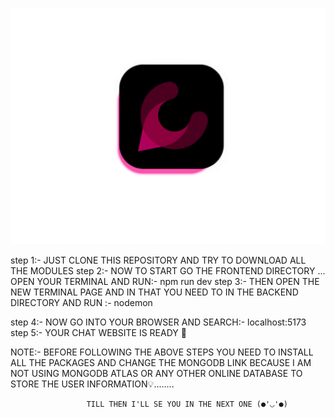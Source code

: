  ![alt text](Frontend/public/modern.png)

step 1:- JUST CLONE THIS REPOSITORY AND TRY TO DOWNLOAD ALL THE MODULES 
step 2:- NOW TO START GO THE FRONTEND DIRECTORY ... OPEN YOUR TERMINAL AND RUN:- 
npm run dev
step 3:- THEN OPEN THE NEW TERMINAL PAGE AND IN THAT YOU NEED TO IN THE BACKEND DIRECTORY AND RUN :- nodemon

step 4:- NOW GO INTO YOUR BROWSER AND SEARCH:- localhost:5173
step 5:- YOUR CHAT WEBSITE IS READY 🫡


NOTE:- BEFORE FOLLOWING THE ABOVE STEPS YOU NEED TO INSTALL ALL THE PACKAGES AND CHANGE THE MONGODB LINK BECAUSE I AM NOT USING MONGODB ATLAS OR ANY OTHER ONLINE DATABASE TO STORE THE USER INFORMATION💡........


                     TILL THEN I'LL SE YOU IN THE NEXT ONE (●'◡'●)
